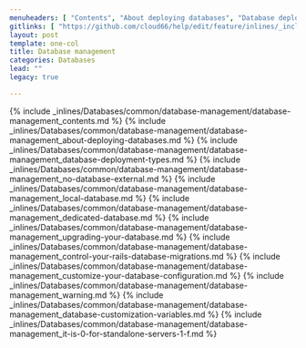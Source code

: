 ```yaml
---
menuheaders: [ "Contents", "About deploying databases", "Database deployment types", "No database (external)", "Local database", "Dedicated database", "Upgrading your database", "Control your Rails database migrations", "Customize your database configuration", "Warning", "Database customization variables", "&#42;It is 0 for standalone servers, 1 for master servers and a number greater than 1 for slave servers" ]
gitlinks: [ "https://github.com/cloud66/help/edit/feature/inlines/_includes/_inlines/Databases/common/database-management/database-management_contents.md", "https://github.com/cloud66/help/edit/feature/inlines/_includes/_inlines/Databases/common/database-management/database-management_about-deploying-databases.md", "https://github.com/cloud66/help/edit/feature/inlines/_includes/_inlines/Databases/common/database-management/database-management_database-deployment-types.md", "https://github.com/cloud66/help/edit/feature/inlines/_includes/_inlines/Databases/common/database-management/database-management_no-database-external.md", "https://github.com/cloud66/help/edit/feature/inlines/_includes/_inlines/Databases/common/database-management/database-management_local-database.md", "https://github.com/cloud66/help/edit/feature/inlines/_includes/_inlines/Databases/common/database-management/database-management_dedicated-database.md", "https://github.com/cloud66/help/edit/feature/inlines/_includes/_inlines/Databases/common/database-management/database-management_upgrading-your-database.md", "https://github.com/cloud66/help/edit/feature/inlines/_includes/_inlines/Databases/common/database-management/database-management_control-your-rails-database-migrations.md", "https://github.com/cloud66/help/edit/feature/inlines/_includes/_inlines/Databases/common/database-management/database-management_customize-your-database-configuration.md", "https://github.com/cloud66/help/edit/feature/inlines/_includes/_inlines/Databases/common/database-management/database-management_warning.md", "https://github.com/cloud66/help/edit/feature/inlines/_includes/_inlines/Databases/common/database-management/database-management_database-customization-variables.md", "https://github.com/cloud66/help/edit/feature/inlines/_includes/_inlines/Databases/common/database-management/database-management_it-is-0-for-standalone-servers-1-f.md" ]
layout: post
template: one-col
title: Database management
categories: Databases
lead: ""
legacy: true

---
```


<a name="1"></a>{% include _inlines/Databases/common/database-management/database-management_contents.md %}
<a name="2"></a>{% include _inlines/Databases/common/database-management/database-management_about-deploying-databases.md %}
<a name="3"></a>{% include _inlines/Databases/common/database-management/database-management_database-deployment-types.md %}
<a name="4"></a>{% include _inlines/Databases/common/database-management/database-management_no-database-external.md %}
<a name="5"></a>{% include _inlines/Databases/common/database-management/database-management_local-database.md %}
<a name="6"></a>{% include _inlines/Databases/common/database-management/database-management_dedicated-database.md %}
<a name="7"></a>{% include _inlines/Databases/common/database-management/database-management_upgrading-your-database.md %}
<a name="8"></a>{% include _inlines/Databases/common/database-management/database-management_control-your-rails-database-migrations.md %}
<a name="9"></a>{% include _inlines/Databases/common/database-management/database-management_customize-your-database-configuration.md %}
<a name="10"></a>{% include _inlines/Databases/common/database-management/database-management_warning.md %}
<a name="11"></a>{% include _inlines/Databases/common/database-management/database-management_database-customization-variables.md %}
<a name="12"></a>{% include _inlines/Databases/common/database-management/database-management_it-is-0-for-standalone-servers-1-f.md %}
